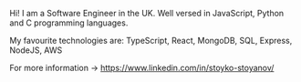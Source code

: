 Hi! I am a Software Engineer in the UK. Well versed in JavaScript, Python and C programming languages.

My favourite technologies are:
TypeScript, React, MongoDB, SQL, Express, NodeJS, AWS

For more information -> https://www.linkedin.com/in/stoyko-stoyanov/
